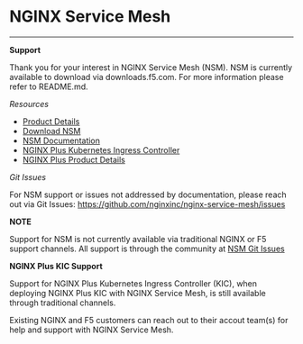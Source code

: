 # NGINX Service Mesh
---

**Support**

Thank you for your interest in NGINX Service Mesh (NSM). NSM is currently available to download via downloads.f5.com. For
more information please refer to README.md. 

*Resources* 

- [Product Details](https://www.nginx.com/nginx-service-mesh)
- [Download NSM](https://downloads.f5.com)
- [NSM Documentation](https://docs.nginx.com/nginx-service-mesh)
- [NGINX Plus Kubernetes Ingress Controller](https://www.nginx.com/products/nginx/kubernetes-ingress-controller/)
- [NGINX Plus Product Details]( https://www.nginx.com/products/nginx/)

*Git Issues* 

For NSM support or issues not addressed by documentation, please reach out via Git Issues: https://github.com/nginxinc/nginx-service-mesh/issues

**NOTE**

Support for NSM is not currently available via traditional NGINX or F5 support channels. All support is through the community at [NSM Git Issues](https://github.com/nginxinc/nginx-service-mesh/issues)

**NGINX Plus KIC Support**

Support for NGINX Plus Kubernetes Ingress Controller (KIC), when deploying
NGINX Plus KIC with NGINX Service Mesh, is still available through
traditional channels. 

Existing NGINX and F5 customers can reach out to their accout team(s) for
help and support with NGINX Service Mesh. 

